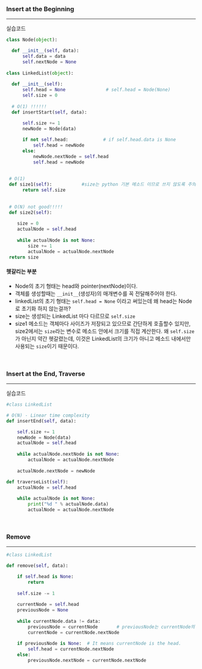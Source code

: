 ### Insert at the Beginning
---
실습코드
```python
class Node(object):

  def __init__(self, data):
      self.data = data
      self.nextNode = None
  
class LinkedList(object):
  
  def __init__(self):
      self.head = None               # self.head = Node(None)
      self.size = 0
      
  # O(1) !!!!!!
  def insertStart(self, data):

      self.size += 1
      newNode = Node(data)
      
      if not self.head:             # if self.head.data is None
          self.head = newNode
      else:
          newNode.nextNode = self.head
          self.head = newNode
          
 
 # O(1)
 def size1(self):           #size는 python 기본 메소드 이므로 쓰지 않도록 주의
      return self.size
      
  
 # O(N) not good!!!!!
 def size2(self):
 
    size = 0
    actualNode = self.head
    
    while actualNode is not None:
        size += 1
        actualNode = actualNode.nextNode
 return size
 ```
 
#### 헷갈리는 부분
- Node의 초기 형태는 head와 pointer(nextNode)이다. 
- 객체를 생성할때는 `__init__`(생성자)의 매개변수를 꼭 전달해주어야 한다.
- linkedList의 초기 형태는 `self.head = None` 이라고 써있는데 왜 head는 Node로 초기화 하지 않는걸까?
- size는 생성되는 LinkedList 마다 다르므로 `self.size`
- size1 메소드는 객체마다 사이즈가 저장되고 있으므로 간단하게 호출할수 있지만, size2에서는 `size`라는 변수로 메소드 안에서 크기를 직접 계산한다. 왜 `self.size`가 아닌지 약간 헷갈렸는데, 이것은 LinkedList의 크기가 아니고 메소드 내에서만 사용되는 `size`이기 때문이다.

<br>

### Insert at the End, Traverse
---
실습코드

```python
#class LinkedList

# O(N) - Linear time complexity
def insertEnd(self, data):

    self.size += 1
    newNode = Node(data)
    actualNode = self.head
    
    while actualNode.nextNode is not None:
        actualNode = actualNode.nextNode
        
    actualNode.nextNode = newNode

def traverseList(self):
    actualNode = self.head
    
    while actualNode is not None:
        print("%d " % actualNode.data)
        actualNode = actualNode.nextNode
```

<br>

### Remove
---
```python
#class LinkedList

def remove(self, data):

    if self.head is None:
        return
    
    self.size -= 1
    
    currentNode = self.head
    previousNode = None
    
    while currentNode.data != data:
        previousNode = currentNode       # previousNode는 currentNode의 이전 노드를 계속 추적
        currentNode = currentNode.nextNode
    
    if previousNode is None:  # It means currentNode is the head.
        self.head = currentNode.nextNode
    else:
        previousNode.nextNode = currentNode.nextNode
 ```
